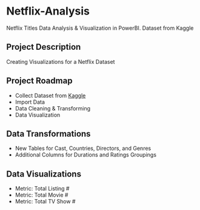 # Netflix-Analysis
Netflix Titles Data Analysis &amp; Visualization in PowerBI. Dataset from Kaggle
## Project Description
Creating Visualizations for a Netflix Dataset
## Project Roadmap
- Collect Dataset from [Kaggle](https://www.kaggle.com/datasets/shivamb/netflix-shows)
- Import Data
- Data Cleaning & Transforming
- Data Visualization
## Data Transformations
- New Tables for Cast, Countries, Directors, and Genres
- Additional Columns for Durations and Ratings Groupings
## Data Visualizations
- Metric: Total Listing #
- Metric: Total Movie #
- Metric: Total TV Show #
